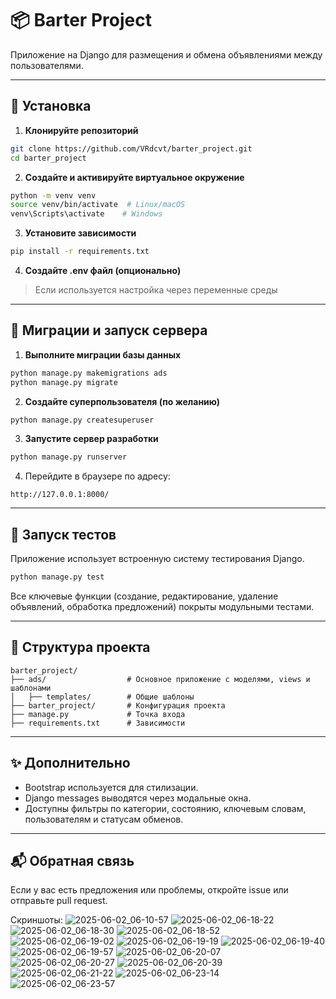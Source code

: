 # 📦 Barter Project

Приложение на Django для размещения и обмена объявлениями между пользователями.

---

## 🚀 Установка

1. **Клонируйте репозиторий**

```bash
git clone https://github.com/VRdcvt/barter_project.git
cd barter_project
```

2. **Создайте и активируйте виртуальное окружение**

```bash
python -m venv venv
source venv/bin/activate  # Linux/macOS
venv\Scripts\activate    # Windows
```

3. **Установите зависимости**

```bash
pip install -r requirements.txt
```

4. **Создайте .env файл (опционально)**

> Если используется настройка через переменные среды

---

## 🔧 Миграции и запуск сервера

1. **Выполните миграции базы данных**

```bash
python manage.py makemigrations ads
python manage.py migrate
```

2. **Создайте суперпользователя (по желанию)**

```bash
python manage.py createsuperuser
```

3. **Запустите сервер разработки**

```bash
python manage.py runserver
```

4. Перейдите в браузере по адресу:

```
http://127.0.0.1:8000/
```

---

## 🧪 Запуск тестов

Приложение использует встроенную систему тестирования Django.

```bash
python manage.py test
```

Все ключевые функции (создание, редактирование, удаление объявлений, обработка предложений) покрыты модульными тестами.

---

## 📁 Структура проекта

```
barter_project/
├── ads/                  # Основное приложение с моделями, views и шаблонами
│   ├── templates/        # Общие шаблоны
├── barter_project/       # Конфигурация проекта
├── manage.py             # Точка входа
├── requirements.txt      # Зависимости
```

---

## ✨ Дополнительно

* Bootstrap используется для стилизации.
* Django messages выводятся через модальные окна.
* Доступны фильтры по категории, состоянию, ключевым словам, пользователям и статусам обменов.

---

## 📬 Обратная связь

Если у вас есть предложения или проблемы, откройте issue или отправьте pull request.

Скриншоты:
![2025-06-02_06-10-57](https://github.com/user-attachments/assets/56fcd074-37df-42d4-8dbf-5cf9daff9154)
![2025-06-02_06-18-22](https://github.com/user-attachments/assets/39439493-c59a-46a3-8682-26099b61e08e)
![2025-06-02_06-18-30](https://github.com/user-attachments/assets/26b228e7-a9cb-45c1-811f-712a1f5fcb73)
![2025-06-02_06-18-52](https://github.com/user-attachments/assets/8e947a76-437a-4b5f-bce1-207128c04e05)
![2025-06-02_06-19-02](https://github.com/user-attachments/assets/973e384a-c538-4570-a7bd-33a15b8ebee3)
![2025-06-02_06-19-19](https://github.com/user-attachments/assets/43463a1b-703a-4e60-a328-2ead562200fe)
![2025-06-02_06-19-40](https://github.com/user-attachments/assets/a067d638-2bc4-4b73-bf98-3cd76b4a19bc)
![2025-06-02_06-19-57](https://github.com/user-attachments/assets/d0083649-6264-4477-bbd8-be1e3746f406)
![2025-06-02_06-20-07](https://github.com/user-attachments/assets/8ea58329-1988-4de0-83ab-a0d1a9a8e257)
![2025-06-02_06-20-27](https://github.com/user-attachments/assets/1f1b7873-8271-41dd-a5b9-ace506aa57d2)
![2025-06-02_06-20-39](https://github.com/user-attachments/assets/bf866c74-1f66-425c-b9f3-b0a53dec9cd6)
![2025-06-02_06-21-22](https://github.com/user-attachments/assets/ae8894fc-0e90-4671-8976-317a17a17208)
![2025-06-02_06-23-14](https://github.com/user-attachments/assets/ff231826-d7c3-4903-a6c9-00ffccd93dd8)
![2025-06-02_06-23-57](https://github.com/user-attachments/assets/9a7d8e67-3da3-4901-95c3-1a8ebe7b397d)

